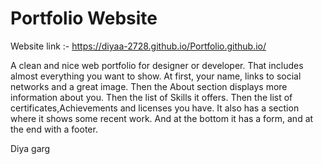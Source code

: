 # Portfolio Website

Website link :- https://diyaa-2728.github.io/Portfolio.github.io/

A clean and nice web portfolio for designer or developer. 
That includes almost everything you want to show. 
At first, your name, links to social networks and a great image.
Then the About section displays more information about you. 
Then the list of Skills it offers. 
Then the list of certificates,Achievements and licenses you have.
It also has a section where it shows some recent work. 
And at the bottom it has a form, and at the end with a footer.

Diya garg
